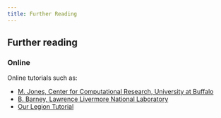 ```yaml
---
title: Further Reading
---
```


## Further reading

### Online

Online tutorials such as:

* [M. Jones, Center for Computational Research, University at Buffalo][MJonesTutorial]
* [B. Barney, Lawrence Livermore National Laboratory][LLNLTutorial]
* [Our Legion Tutorial][LegionTutorial]

[MJonesTutorial]: http://www.buffalo.edu/content/www/ccr/support/training-resources/tutorials/advanced-topics--e-g--mpi--gpgpu--openmp--etc--/2011-01---introduction-to-hpc--hpc-1-/_jcr_content/par/download/file.res/introHPC-handout-2x2.pdf
[LLNLTutorial]: https://computing.llnl.gov/tutorials/parallel_comp/
[LegionTutorial]: http://development.rc.ucl.ac.uk/training/hptclegion/
